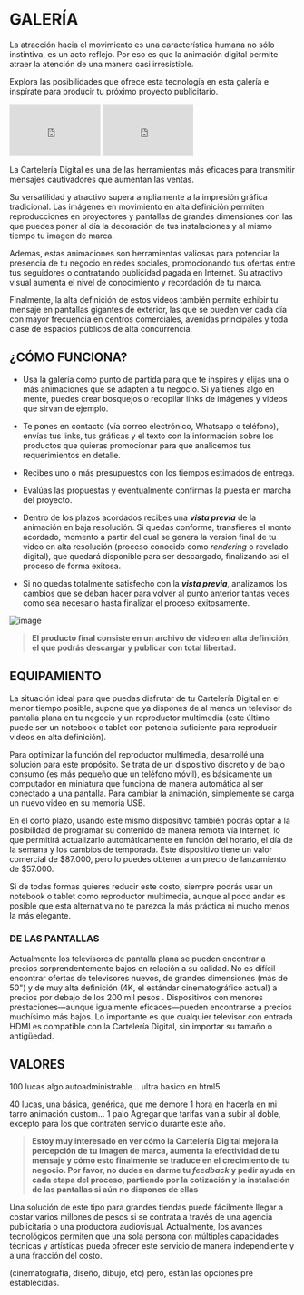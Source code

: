 # GALERÍA

La atracción hacia el movimiento es una característica humana no sólo instintiva, es un acto reflejo. Por eso es que la animación digital permite atraer la atención de una manera casi irresistible. 

Explora las posibilidades que ofrece esta tecnología en esta galería e inspírate para producir tu próximo proyecto publicitario.

<iframe src="https://player.vimeo.com/video/193567768?title=0&byline=0&portrait=0"   
width="160" height="90" frameborder="0" ></iframe>
<iframe src="https://player.vimeo.com/video/193567768?title=0&byline=0&portrait=0"   
width="160" height="90" frameborder="0" ></iframe>

La Cartelería Digital es una de las herramientas más eficaces para transmitir mensajes cautivadores que aumentan las ventas.

Su versatilidad y atractivo supera ampliamente a la impresión gráfica tradicional. Las imágenes en movimiento en alta definición permiten reproducciones en proyectores y pantallas de grandes dimensiones con las que puedes poner al día la decoración de tus instalaciones y al mismo tiempo tu imagen de marca.

Además, estas animaciones son herramientas valiosas para potenciar la presencia de tu negocio en redes sociales, promocionando tus ofertas entre tus seguidores o contratando publicidad pagada en Internet. Su atractivo visual aumenta el nivel de conocimiento y recordación de tu marca.

Finalmente, la alta definición de estos videos también permite exhibir tu mensaje en pantallas gigantes de exterior, las que se pueden ver cada día con mayor frecuencia en centros comerciales, avenidas principales y toda clase de espacios públicos de alta concurrencia. 

## ¿CÓMO FUNCIONA?
* Usa la galería como punto de partida para que te inspires y elijas una o más animaciones que se adapten a tu negocio. Si ya tienes algo en mente, puedes crear bosquejos o recopilar links de imágenes y videos que sirvan de ejemplo.

* Te pones en contacto (vía correo electrónico, Whatsapp o teléfono), envías tus links, tus gráficas y el texto con la información sobre los productos que quieras promocionar para que analicemos tus requerimientos en detalle. 

* Recibes uno o más presupuestos con los tiempos estimados de entrega. 

* Evalúas las propuestas y eventualmente confirmas la puesta en marcha del proyecto.

* Dentro de los plazos acordados recibes una **_vista previa_** de la animación en baja resolución. Si quedas conforme, transfieres el monto acordado, momento a partir del cual se genera la versión final de tu video en alta resolución (proceso conocido como _rendering_ o revelado digital), que quedará disponible para ser descargado, finalizando así el proceso de forma exitosa.

* Si no quedas totalmente satisfecho con la **_vista previa_**, analizamos los cambios que se deban hacer para volver al punto anterior tantas veces como sea necesario hasta finalizar el proceso exitosamente.

![image](https://user-images.githubusercontent.com/16393716/62242266-c3101700-b3a8-11e9-8502-3f346cec7d1f.png)

> **El producto final consiste en un archivo de video en alta definición, el que podrás descargar y publicar con total libertad.**

## EQUIPAMIENTO
La situación ideal para que puedas disfrutar de tu Cartelería Digital en el menor tiempo posible, supone que ya dispones de al menos un televisor de pantalla plana en tu negocio y un reproductor multimedia (este último puede ser un notebook o tablet con potencia suficiente para reproducir videos en alta definición).

Para optimizar la función del reproductor multimedia, desarrollé una solución para este propósito. Se trata de un dispositivo discreto y de bajo consumo (es más pequeño que un teléfono móvil), es básicamente un computador en miniatura que funciona de manera automática al ser conectado a una pantalla. Para cambiar la animación, simplemente se carga un nuevo video en su memoria USB.

En el corto plazo, usando este mismo dispositivo también podrás optar a la posibilidad de programar su contenido de manera remota vía Internet, lo que permitirá actualizarlo automáticamente en función del horario, el día de la semana y los cambios de temporada. Este dispositivo tiene un valor comercial de $87.000, pero lo puedes obtener a un precio de lanzamiento de $57.000.

Si de todas formas quieres reducir este costo, siempre podrás usar un notebook o tablet como reproductor multimedia, aunque al poco andar es posible que esta alternativa no te parezca la más práctica ni mucho menos la más elegante.

### DE LAS PANTALLAS
Actualmente los televisores de pantalla plana se pueden encontrar a precios sorprendentemente bajos en relación a su calidad. No es difícil encontrar ofertas de televisores nuevos, de grandes dimensiones (más de 50") y de muy alta definición (4K, el estándar cinematográfico actual) a precios por debajo de los 200 mil pesos . Dispositivos con menores prestaciones—aunque igualmente eficaces—pueden encontrarse a precios muchísimo más bajos. Lo importante es que cualquier televisor con entrada HDMI es compatible con la Cartelería Digital, sin importar su tamaño o antigüedad.

## VALORES

100 lucas algo autoadministrable... ultra basico en html5

40 lucas, una básica, genérica, que me demore 1 hora en hacerla en mi tarro
animación custom... 1 palo
Agregar que tarifas van a subir al doble, excepto para los que contraten servicio durante este año.

> **Estoy muy interesado en ver cómo la Cartelería Digital mejora la percepción de tu imagen de marca, aumenta la efectividad de tu mensaje y cómo esto finalmente se traduce en el crecimiento de tu negocio. Por favor, no dudes en darme tu _feedback_ y pedir ayuda en cada etapa del proceso, partiendo por la cotización y la instalación de las pantallas si aún no dispones de ellas**


Una solución de este tipo para grandes tiendas puede fácilmente llegar a costar varios millones de pesos si se contrata a través de una agencia publicitaria o una productora audiovisual. Actualmente, los avances tecnológicos permiten que una sola persona con múltiples capacidades técnicas y artísticas pueda ofrecer este servicio de manera independiente y a una fracción del costo.



(cinematografía, diseño, dibujo, etc) pero, están las opciones pre establecidas.
